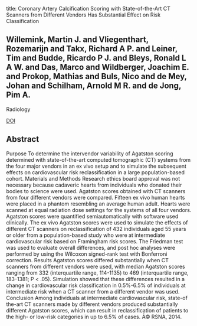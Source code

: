 title: Coronary Artery Calcification Scoring with State-of-the-Art CT Scanners from Different Vendors Has Substantial Effect on Risk Classification

## Willemink, Martin J. and Vliegenthart, Rozemarijn and Takx, Richard A P. and Leiner, Tim and Budde, Ricardo P J. and Bleys, Ronald L A W. and Das, Marco and Wildberger, Joachim E. and Prokop, Mathias and Buls, Nico and de Mey, Johan and Schilham, Arnold M R. and de Jong, Pim A.
Radiology

<a href="https://doi.org/10.1148/radiol.14140066">DOI</a>

## Abstract
Purpose To determine the intervendor variability of Agatston scoring determined with state-of-the-art computed tomographic (CT) systems from the four major vendors in an ex vivo setup and to simulate the subsequent effects on cardiovascular risk reclassification in a large population-based cohort. Materials and Methods Research ethics board approval was not necessary because cadaveric hearts from individuals who donated their bodies to science were used. Agatston scores obtained with CT scanners from four different vendors were compared. Fifteen ex vivo human hearts were placed in a phantom resembling an average human adult. Hearts were scanned at equal radiation dose settings for the systems of all four vendors. Agatston scores were quantified semiautomatically with software used clinically. The ex vivo Agatston scores were used to simulate the effects of different CT scanners on reclassification of 432 individuals aged 55 years or older from a population-based study who were at intermediate cardiovascular risk based on Framingham risk scores. The Friedman test was used to evaluate overall differences, and post hoc analyses were performed by using the Wilcoxon signed-rank test with Bonferroni correction. Results Agatston scores differed substantially when CT scanners from different vendors were used, with median Agatston scores ranging from 332 (interquartile range, 114-1135) to 469 (interquartile range, 183-1381; P < .05). Simulation showed that these differences resulted in a change in cardiovascular risk classification in 0.5%-6.5% of individuals at intermediate risk when a CT scanner from a different vendor was used. Conclusion Among individuals at intermediate cardiovascular risk, state-of the-art CT scanners made by different vendors produced substantially different Agatston scores, which can result in reclassification of patients to the high- or low-risk categories in up to 6.5% of cases. Â© RSNA, 2014.

